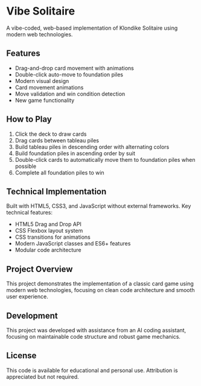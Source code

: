# Vibe Solitaire

A vibe-coded, web-based implementation of Klondike Solitaire using modern web technologies.

## Features

- Drag-and-drop card movement with animations
- Double-click auto-move to foundation piles
- Modern visual design
- Card movement animations
- Move validation and win condition detection
- New game functionality

## How to Play

1. Click the deck to draw cards
2. Drag cards between tableau piles
3. Build tableau piles in descending order with alternating colors
4. Build foundation piles in ascending order by suit
5. Double-click cards to automatically move them to foundation piles when possible
6. Complete all foundation piles to win

## Technical Implementation

Built with HTML5, CSS3, and JavaScript without external frameworks. Key technical features:

- HTML5 Drag and Drop API
- CSS Flexbox layout system
- CSS transitions for animations
- Modern JavaScript classes and ES6+ features
- Modular code architecture

## Project Overview

This project demonstrates the implementation of a classic card game using modern web technologies, focusing on clean code architecture and smooth user experience.

## Development

This project was developed with assistance from an AI coding assistant, focusing on maintainable code structure and robust game mechanics.

## License

This code is available for educational and personal use. Attribution is appreciated but not required. 